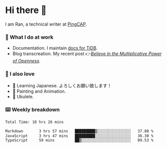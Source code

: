 # Hi there 👋

I am Ran, a technical writer at [PingCAP](https://pingcap.com/).

### 📝 What I do at work

- Documentation. I maintain [docs for TiDB](https://github.com/pingcap/docs).
- Blog transcreation. My recent post 👉[*Believe in the Multiplicative Power of Openness*](https://pingcap.com/blog/believe-in-the-multiplicative-power-of-openness-open-source-community).

### 🤠 I also love

- 💬 Learning Japanese. よろしくお願い致します！
- 🎨 Painting and Animation.
- 🎵 Ukulele.

### ⌨️ Weekly breakdown

<!--START_SECTION:waka-->

```txt
Total Time: 10 hrs 26 mins

Markdown       3 hrs 57 mins   █████████▒░░░░░░░░░░░░░░░   37.80 %
JavaScript     3 hrs 47 mins   █████████░░░░░░░░░░░░░░░░   36.30 %
TypeScript     59 mins         ██▒░░░░░░░░░░░░░░░░░░░░░░   09.53 %
```

<!--END_SECTION:waka-->
